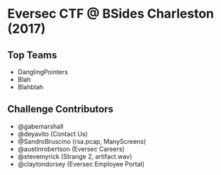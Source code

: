 Eversec CTF @ BSides Charleston (2017)
======================================

## Top Teams

- DanglingPointers
- Blah
- Blahblah


## Challenge Contributors

- @gabemarshall
- @deyavito (Contact Us)
- @SandroBruscino (rsa.pcap, ManyScreens)
- @austinrobertson (Eversec Careers)
- @stevemyrick (Strange 2, artifact.wav)
- @claytondorsey (Eversec Employee Portal)
